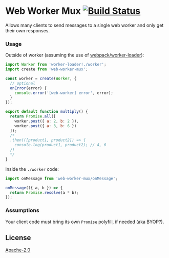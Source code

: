 # Web Worker Mux [![Build Status](https://img.shields.io/travis/behance/web-worker-mux.svg)](http://travis-ci.org/behance/web-worker-mux)

Allows many clients to send messages to a single web worker and only get their own responses.


### Usage

Outside of worker (assuming the use of [webpack/worker-loader](https://github.com/webpack/worker-loader)):
```js
import Worker from 'worker-loader!./worker';
import create from 'web-worker-mux';

const worker = create(Worker, {
  // optional
  onError(error) {
    console.error('[web-worker] error', error);
  }
});

export default function multiply() {
  return Promise.all([
    worker.post({ a: 2, b: 2 }),
    worker.post({ a: 3, b: 6 })
  ]);
  /*
  .then(([product1, product2]) => {
    console.log(product1, product2); // 4, 6
  })
  */
}
```

Inside the `./worker` code:
```js
import onMessage from 'web-worker-mux/onMessage';

onMessage(({ a, b }) => {
  return Promise.resolve(a * b);
});
```


### Assumptions

Your client code must bring its own `Promise` polyfill, if needed (aka BYOP?).


## License

[Apache-2.0](/LICENSE)
